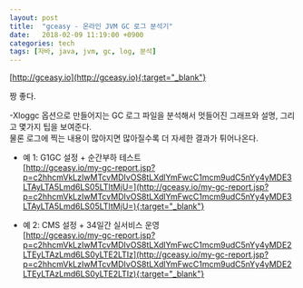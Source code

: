 ```yaml
---
layout: post
title:  "gceasy - 온라인 JVM GC 로그 분석기"
date:   2018-02-09 11:19:00 +0900
categories: tech
tags: [자바, java, jvm, gc, log, 분석]
---
```


[http://gceasy.io](http://gceasy.io){:target="_blank"}

짱 좋다.

-Xloggc 옵션으로 만들어지는 GC 로그 파일을 분석해서 멋들어진 그래프와 설명, 그리고 몇가지 팁을 보여준다.  
물론 로그에 찍는 내용이 많아지면 많아질수록 더 자세한 결과가 튀어나온다.

* 예 1: G1GC 설정 + 순간부하 테스트  
  [http://gceasy.io/my-gc-report.jsp?p=c2hhcmVkLzIwMTcvMDIvOS8tLXdlYmFwcC1mcm9udC5nYy4yMDE3LTAyLTA5Lmd6LS05LTItMjU=](http://gceasy.io/my-gc-report.jsp?p=c2hhcmVkLzIwMTcvMDIvOS8tLXdlYmFwcC1mcm9udC5nYy4yMDE3LTAyLTA5Lmd6LS05LTItMjU=){:target="_blank"}

* 예 2: CMS 설정 + 34일간 실서비스 운영  
  [http://gceasy.io/my-gc-report.jsp?p=c2hhcmVkLzIwMTcvMDIvOS8tLXdlYmFwcC1mcm9udC5nYy4yMDE2LTEyLTAzLmd6LS0yLTE2LTIz](http://gceasy.io/my-gc-report.jsp?p=c2hhcmVkLzIwMTcvMDIvOS8tLXdlYmFwcC1mcm9udC5nYy4yMDE2LTEyLTAzLmd6LS0yLTE2LTIz){:target="_blank"}
